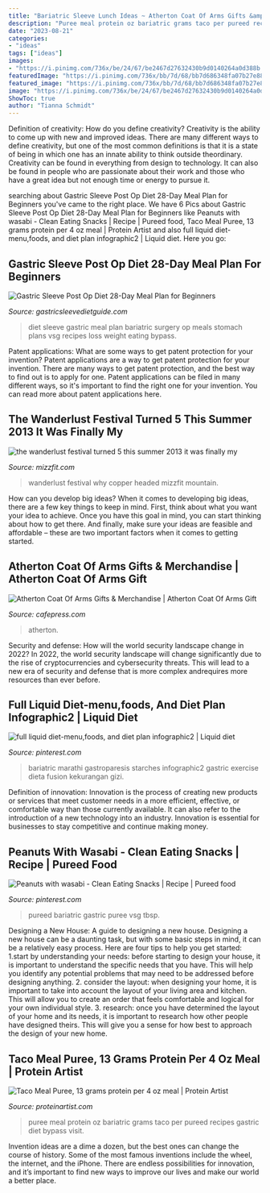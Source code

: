 ```yaml
---
title: "Bariatric Sleeve Lunch Ideas ~ Atherton Coat Of Arms Gifts &amp; Merchandise"
description: "Puree meal protein oz bariatric grams taco per pureed recipes gastric diet bypass visit"
date: "2023-08-21"
categories:
- "ideas"
tags: ["ideas"]
images:
- "https://i.pinimg.com/736x/be/24/67/be2467d27632430b9d0140264a0d388b.jpg"
featuredImage: "https://i.pinimg.com/736x/bb/7d/68/bb7d686348fa07b27e888e1f6c724176.jpg"
featured_image: "https://i.pinimg.com/736x/bb/7d/68/bb7d686348fa07b27e888e1f6c724176.jpg"
image: "https://i.pinimg.com/736x/be/24/67/be2467d27632430b9d0140264a0d388b.jpg"
ShowToc: true
author: "Tianna Schmidt"
---
```



Definition of creativity: How do you define creativity?
Creativity is the ability to come up with new and improved ideas. There are many different ways to define creativity, but one of the most common definitions is that it is a state of being in which one has an innate ability to think outside theordinary. Creativity can be found in everything from design to technology. It can also be found in people who are passionate about their work and those who have a great idea but not enough time or energy to pursue it.

	

		
searching about Gastric Sleeve Post Op Diet 28-Day Meal Plan for Beginners you've came to the right place. We have 6 Pics about Gastric Sleeve Post Op Diet 28-Day Meal Plan for Beginners like Peanuts with wasabi - Clean Eating Snacks | Recipe | Pureed food, Taco Meal Puree, 13 grams protein per 4 oz meal | Protein Artist and also full liquid diet-menu,foods, and diet plan infographic2 | Liquid diet. Here you go:
		
    
## Gastric Sleeve Post Op Diet 28-Day Meal Plan For Beginners

<img loading=lazy src="https://www.gastricsleevedietguide.com/wp-content/uploads/2017/01/28-day-gastric-sleeve-diet-meal-plan.jpg" onerror="this.onerror=null;this.src='https://tse3.mm.bing.net/th?id=OIP.FFz69l7sgfX3ug8_PgH03AHaGN&amp;pid=15.1';" alt="Gastric Sleeve Post Op Diet 28-Day Meal Plan for Beginners">

_Source: gastricsleevedietguide.com_

>diet sleeve gastric meal plan bariatric surgery op meals stomach plans vsg recipes loss weight eating bypass. 

	

Patent applications: What are some ways to get patent protection for your invention?
Patent applications are a way to get patent protection for your invention. There are many ways to get patent protection, and the best way to find out is to apply for one. Patent applications can be filed in many different ways, so it's important to find the right one for your invention. You can read more about patent applications here.

    
## The Wanderlust Festival Turned 5 This Summer 2013 It Was Finally My

<img loading=lazy src="http://mizzfit.com/Public/Files/post/wanderlust_festival_colorado_copper_mountain_review_event_for_women_yogis_mizzfit_fitness_fashion_866d74767a.jpg" onerror="this.onerror=null;this.src='https://tse1.mm.bing.net/th?id=OIP.8lUpIr9fj2sLvxQZUF8ZtQHaEx&amp;pid=15.1';" alt="the wanderlust festival turned 5 this summer 2013 it was finally my">

_Source: mizzfit.com_

>wanderlust festival why copper headed mizzfit mountain. 

	

How can you develop big ideas?
When it comes to developing big ideas, there are a few key things to keep in mind. First, think about what you want your idea to achieve. Once you have this goal in mind, you can start thinking about how to get there. And finally, make sure your ideas are feasible and affordable – these are two important factors when it comes to getting started.

    
## Atherton Coat Of Arms Gifts &amp; Merchandise | Atherton Coat Of Arms Gift

<img loading=lazy src="http://i3.cpcache.com/product_zoom/158153399/atherton_family_crest_tshirt.jpg?height=250&amp;width=250&amp;padToSquare=true" onerror="this.onerror=null;this.src='https://tse1.mm.bing.net/th?id=OIP.2GSlvCWJmTnct2cLLh_xcwAAAA&amp;pid=15.1';" alt="Atherton Coat Of Arms Gifts &amp; Merchandise | Atherton Coat Of Arms Gift">

_Source: cafepress.com_

>atherton. 

	

Security and defense: How will the world security landscape change in 2022?
In 2022, the world security landscape will change significantly due to the rise of cryptocurrencies and cybersecurity threats. This will lead to a new era of security and defense that is more complex andrequires more resources than ever before.

    
## Full Liquid Diet-menu,foods, And Diet Plan Infographic2 | Liquid Diet

<img loading=lazy src="https://i.pinimg.com/736x/be/24/67/be2467d27632430b9d0140264a0d388b.jpg" onerror="this.onerror=null;this.src='https://tse3.mm.bing.net/th?id=OIP.LN8z6QWSkLA8pWDLT_ad2gHaMl&amp;pid=15.1';" alt="full liquid diet-menu,foods, and diet plan infographic2 | Liquid diet">

_Source: pinterest.com_

>bariatric marathi gastroparesis starches infographic2 gastric exercise dieta fusion kekurangan gizi. 

	

Definition of innovation:
Innovation is the process of creating new products or services that meet customer needs in a more efficient, effective, or comfortable way than those currently available. It can also refer to the introduction of a new technology into an industry. Innovation is essential for businesses to stay competitive and continue making money.

    
## Peanuts With Wasabi - Clean Eating Snacks | Recipe | Pureed Food

<img loading=lazy src="https://i.pinimg.com/736x/bb/7d/68/bb7d686348fa07b27e888e1f6c724176.jpg" onerror="this.onerror=null;this.src='https://tse4.mm.bing.net/th?id=OIP.Ql-kbK319KSF71IjqWnFEAHaJ3&amp;pid=15.1';" alt="Peanuts with wasabi - Clean Eating Snacks | Recipe | Pureed food">

_Source: pinterest.com_

>pureed bariatric gastric puree vsg tbsp. 

	

Designing a New House: A guide to designing a new house.
Designing a new house can be a daunting task, but with some basic steps in mind, it can be a relatively easy process. Here are four tips to help you get started: 1.start by understanding your needs: before starting to design your house, it is important to understand the specific needs that you have. This will help you identify any potential problems that may need to be addressed before designing anything. 2. consider the layout: when designing your home, it is important to take into account the layout of your living area and kitchen. This will allow you to create an order that feels comfortable and logical for your own individual style. 3. research: once you have determined the layout of your home and its needs, it is important to research how other people have designed theirs. This will give you a sense for how best to approach the design of your new home. 
    
## Taco Meal Puree, 13 Grams Protein Per 4 Oz Meal | Protein Artist

<img loading=lazy src="http://proteinartist.com/wp-content/uploads/2014/01/IMG_1675.jpg" onerror="this.onerror=null;this.src='https://tse1.mm.bing.net/th?id=OIP.jsLkd_WzOQn3Bi-FxZiHcwHaFj&amp;pid=15.1';" alt="Taco Meal Puree, 13 grams protein per 4 oz meal | Protein Artist">

_Source: proteinartist.com_

>puree meal protein oz bariatric grams taco per pureed recipes gastric diet bypass visit. 

	

Invention ideas are a dime a dozen, but the best ones can change the course of history. Some of the most famous inventions include the wheel, the internet, and the iPhone. There are endless possibilities for innovation, and it’s important to find new ways to improve our lives and make our world a better place.

